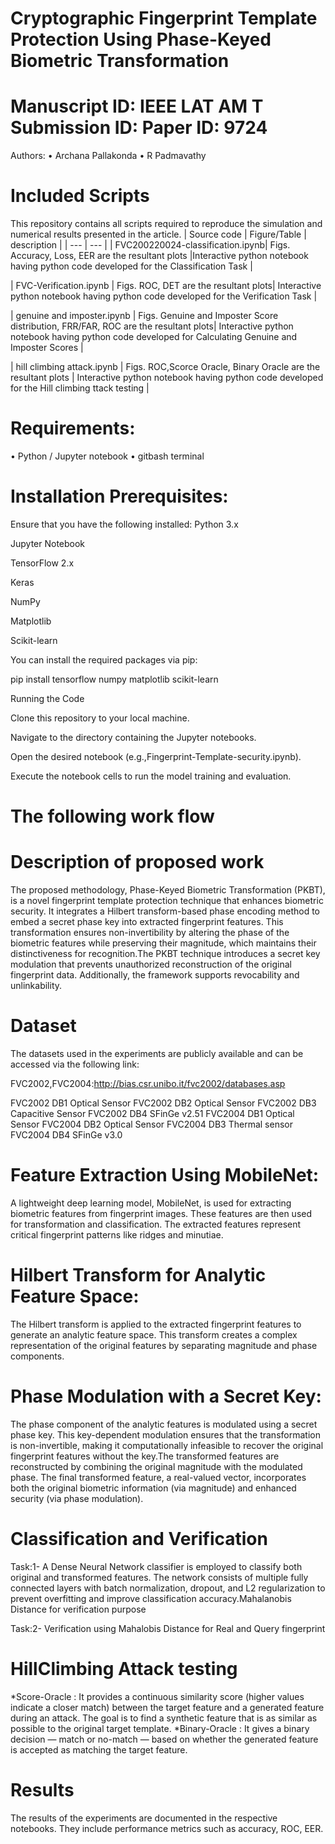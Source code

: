 # Cryptographic Fingerprint Template Protection Using Phase-Keyed Biometric Transformation
# Manuscript ID: IEEE LAT AM T Submission ID: Paper ID: 9724


Authors:
• Archana Pallakonda
• R Padmavathy

# Included Scripts
This repository contains all scripts required to reproduce the simulation and numerical results presented in the article.
| Source code | Figure/Table | description |
| --- | --- |
| FVC200220024-classification.ipynb| Figs. Accuracy, Loss, EER are the resultant plots |Interactive python notebook having python code developed for the Classification Task |

| FVC-Verification.ipynb | Figs. ROC, DET are the resultant plots| Interactive python notebook having python code developed for the Verification Task |

| genuine and imposter.ipynb | Figs. Genuine and Imposter Score distribution, FRR/FAR, ROC are the resultant plots| Interactive python notebook having python code developed for Calculating Genuine and Imposter Scores |

| hill climbing attack.ipynb | Figs. ROC,Scorce Oracle, Binary Oracle are the resultant plots | Interactive python notebook having python code developed for the Hill climbing ttack testing  |


# Requirements:
• Python / Jupyter notebook
• gitbash terminal
# Installation Prerequisites:

Ensure that you have the following installed:
Python 3.x

Jupyter Notebook

TensorFlow 2.x

Keras

NumPy

Matplotlib

Scikit-learn

You can install the required packages via pip:

pip install tensorflow numpy matplotlib scikit-learn

Running the Code

Clone this repository to your local machine.

Navigate to the directory containing the Jupyter notebooks.

Open the desired notebook (e.g.,Fingerprint-Template-security.ipynb).

Execute the notebook cells to run the model training and evaluation.

# The following work flow 

# Description of proposed work
The proposed methodology, Phase-Keyed Biometric Transformation (PKBT), is a novel fingerprint template protection technique that enhances biometric security. It integrates a Hilbert transform-based phase encoding method to embed a secret phase key into extracted fingerprint features. This transformation ensures non-invertibility by altering the phase of the biometric features while preserving their magnitude, which maintains their distinctiveness for recognition.The PKBT technique introduces a secret key modulation that prevents unauthorized reconstruction of the original fingerprint data. Additionally, the framework supports revocability and unlinkability.

# Dataset

The datasets used in the experiments are publicly available and can be accessed via the following link:

FVC2002,FVC2004:http://bias.csr.unibo.it/fvc2002/databases.asp

FVC2002 DB1 Optical Sensor 
FVC2002 DB2 Optical Sensor 
FVC2002 DB3 Capacitive Sensor 
FVC2002 DB4 SFinGe v2.51 
FVC2004 DB1 Optical Sensor 
FVC2004 DB2 Optical Sensor 
FVC2004 DB3 Thermal sensor 
FVC2004 DB4 SFinGe v3.0 

# Feature Extraction Using MobileNet:

A lightweight deep learning model, MobileNet, is used for extracting biometric features from fingerprint images. These features are then used for transformation and classification. The extracted features represent critical fingerprint patterns like ridges and minutiae.

# Hilbert Transform for Analytic Feature Space:

The Hilbert transform is applied to the extracted fingerprint features to generate an analytic feature space. This transform creates a complex representation of the original features by separating magnitude and phase components.

# Phase Modulation with a Secret Key:

The phase component of the analytic features is modulated using a secret phase key. This key-dependent modulation ensures that the transformation is non-invertible, making it computationally infeasible to recover the original fingerprint features without the key.The transformed features are reconstructed by combining the original magnitude with the modulated phase. The final transformed feature, a real-valued vector, incorporates both the original biometric information (via magnitude) and enhanced security (via phase modulation).

# Classification and Verification
Task:1- A Dense Neural Network classifier is employed to classify both original and transformed features. The network consists of multiple fully connected layers with batch normalization, dropout, and L2 regularization to prevent overfitting and improve classification accuracy.Mahalanobis Distance for verification purpose

Task:2- Verification using Mahalobis Distance for Real and Query fingerprint

# HillClimbing Attack testing
*Score-Oracle :  It provides a continuous similarity score (higher values indicate a closer match) between the target feature and a generated feature during an attack. The goal is to find a synthetic feature that is as similar as possible to the original target template.
*Binary-Oracle : It gives a binary decision — match or no-match — based on whether the generated feature is accepted as matching the target feature.

# Results

The results of the experiments are documented in the respective notebooks. They include performance metrics such as accuracy, ROC, EER. 

